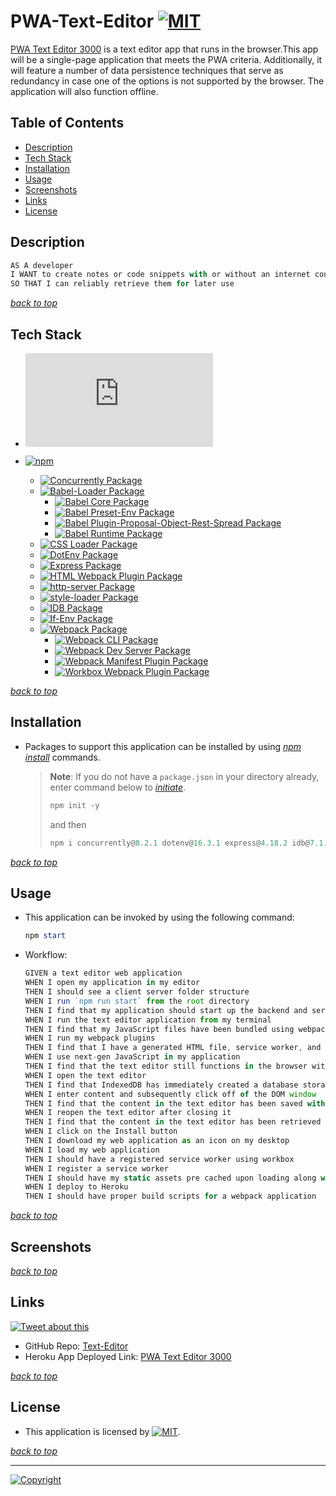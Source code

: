 # PWA-Text-Editor [![MIT](https://img.shields.io/static/v1.svg?label=📃%20License&message=MIT&color=important)](./LICENSE)

[PWA Text Editor 3000](https://pwa-text-editor-3000-95372c5eab90.herokuapp.com/) is a text editor app that runs in the browser.This app will be a single-page application that meets the PWA criteria. Additionally, it will feature a number of data persistence techniques that serve as redundancy in case one of the options is not supported by the browser. The application will also function offline.

## Table of Contents

- [Description](#description)
- [Tech Stack](#tech-stack)
- [Installation](#installation)
- [Usage](#usage)
- [Screenshots](#screenshots)
- [Links](#links)
- [License](#license)

## Description

```javascript
AS A developer
I WANT to create notes or code snippets with or without an internet connection
SO THAT I can reliably retrieve them for later use
```

[_back to top_](#table-of-contents)

## Tech Stack

- [![Node.js](https://img.shields.io/badge/Node.js®-v20.6.1-blue?logo=node.js)](https://nodejs.org/en)

- [![npm](https://img.shields.io/badge/npm-v9.8.1-blue?logo=npm)](https://docs.npmjs.com/cli/v9/)
  - [![Concurrently Package](https://img.shields.io/badge/Concurrently-8.2.1-green?logo=npm)](https://www.npmjs.com/package/concurrently)
  - [![Babel-Loader Package](https://img.shields.io/badge/Babel--Loader-9.1.3-green?logo=npm)](https://www.npmjs.com/package/babel-loader)
    - [![Babel Core Package](https://img.shields.io/badge/Babel--Core-7.22.17-green?logo=npm)](https://www.npmjs.com/package/@babel/core)
    - [![Babel Preset-Env Package](https://img.shields.io/badge/Babel%20Preset--Env-7.22.15-green?logo=npm)](https://www.npmjs.com/package/@babel/preset-env)
    - [![Babel Plugin-Proposal-Object-Rest-Spread Package](https://img.shields.io/badge/Babel%20Plugin--Proposal--Object--Rest--Spread-7.20.7-green?logo=npm)](https://www.npmjs.com/package/@babel/plugin-proposal-object-rest-spread)
    - [![Babel Runtime Package](https://img.shields.io/badge/Babel%20Runtime-7.15.8-green?logo=npm)](https://www.npmjs.com/package/@babel/runtime)
  - [![CSS Loader Package](https://img.shields.io/badge/CSS--Loader-6.8.1-green?logo=webpack)](https://www.npmjs.com/package/css-loader)
  - [![DotEnv Package](https://img.shields.io/badge/DotEnv-16.3.1-green?logo=dotenv)](https://www.npmjs.com/package/dotenv)
  - [![Express Package](https://img.shields.io/badge/Express-4.18.2-green?logo=express)](https://www.npmjs.com/package/express)
  - [![HTML Webpack Plugin Package](https://img.shields.io/badge/HTML--Webpack--Plugin-5.5.3-green?logo=webpack)](https://www.npmjs.com/package/html-webpack-plugin)
  - [![http-server Package](https://img.shields.io/badge/Http--Server-14.1.1-green?logo=npm)](https://www.npmjs.com/package/http-server)
  - [![style-loader Package](https://img.shields.io/badge/Style--Loader-3.3.3-green?logo=webpack)](https://www.npmjs.com/package/style-loader)
  - [![IDB Package](https://img.shields.io/badge/IDB-7.1.1-green?logo=npm)](https://www.npmjs.com/package/idb)
  - [![If-Env Package](https://img.shields.io/badge/If--Env-1.0.4-green?logo=npm)](https://www.npmjs.com/package/if-env)
  - [![Webpack Package](https://img.shields.io/badge/Webpack-5.88.2-green?logo=webpack)](https://webpack.js.org/)
    - [![Webpack CLI Package](https://img.shields.io/badge/Webpack--CLI-5.1.4-green?logo=webpack)](https://www.npmjs.com/package/webpack-cli)
    - [![Webpack Dev Server Package](https://img.shields.io/badge/Webpack--Dev--Server-4.15.1-green?logo=webpack)](https://www.npmjs.com/package/webpack-dev-server)
    - [![Webpack Manifest Plugin Package](https://img.shields.io/badge/Webpack--Manifest--Plugin-4.3.0-green?logo=webpack)](https://www.npmjs.com/package/webpack-manifest-plugin)
    - [![Workbox Webpack Plugin Package](https://img.shields.io/badge/Workbox--Webpack--Plugin-7.0.0-green?logo=webpack)](https://www.npmjs.com/package/workbox-webpack-plugin)

[_back to top_](#table-of-contents)

## Installation

- Packages to support this application can be installed by using [_npm install_](https://docs.npmjs.com/cli/v9/commands/npm-install) commands.

    > **Note**: If you do not have a `package.json` in your directory already, enter command below to [_initiate_](https://docs.npmjs.com/cli/v9/commands/npm-init).
    >
    > ```powershell
    > npm init -y
    > ```
    >
    >and then
    >
    > ```powershell
    > npm i concurrently@8.2.1 dotenv@16.3.1 express@4.18.2 idb@7.1.1 if-env@1.0.4 webpack@5.88.2
    > ```
    >

[_back to top_](#table-of-contents)

## Usage

- This application can be invoked by using the following command:

    ```powershell
    npm start
    ```

- Workflow:

    ```js
    GIVEN a text editor web application
    WHEN I open my application in my editor
    THEN I should see a client server folder structure
    WHEN I run `npm run start` from the root directory
    THEN I find that my application should start up the backend and serve the client
    WHEN I run the text editor application from my terminal
    THEN I find that my JavaScript files have been bundled using webpack
    WHEN I run my webpack plugins
    THEN I find that I have a generated HTML file, service worker, and a manifest file
    WHEN I use next-gen JavaScript in my application
    THEN I find that the text editor still functions in the browser without errors
    WHEN I open the text editor
    THEN I find that IndexedDB has immediately created a database storage
    WHEN I enter content and subsequently click off of the DOM window
    THEN I find that the content in the text editor has been saved with IndexedDB
    WHEN I reopen the text editor after closing it
    THEN I find that the content in the text editor has been retrieved from our IndexedDB
    WHEN I click on the Install button
    THEN I download my web application as an icon on my desktop
    WHEN I load my web application
    THEN I should have a registered service worker using workbox
    WHEN I register a service worker
    THEN I should have my static assets pre cached upon loading along with subsequent pages and static assets
    WHEN I deploy to Heroku
    THEN I should have proper build scripts for a webpack application
    ```

[_back to top_](#table-of-contents)

## Screenshots

<!-- [![GIF Name](local GIF location)](Video Link) -->

[_back to top_](#table-of-contents)

## Links

[![Tweet about this](https://img.shields.io/static/v1.svg?label=Tweet%20about%20this&message=🎵&color=blue&logo=twitter&style=social)](https://twitter.com/intent/tweet?text=Check%20out%20this%20Text%20Editor%20PWA%20on%20GitHub:%20https://github.com/Ronin1702/Text-Editor)

- GitHub Repo: [Text-Editor](https://github.com/Ronin1702/Text-Editor)
- Heroku App Deployed Link: [PWA Text Editor 3000](https://pwa-text-editor-3000-95372c5eab90.herokuapp.com/)

[_back to top_](#table-of-contents)

## License

- This application is licensed by [![MIT](https://img.shields.io/static/v1.svg?label=📃%20License&message=MIT&color=important)](./LICENSE).

[_back to top_](#table-of-contents)

---
[![Copyright](https://img.shields.io/static/v1.svg?label=Text%20Editor%20PWA%20©️%20&message=%202023%20Kai%20Chen&labelColor=informational&color=033450)](https://kaichen.biz)
